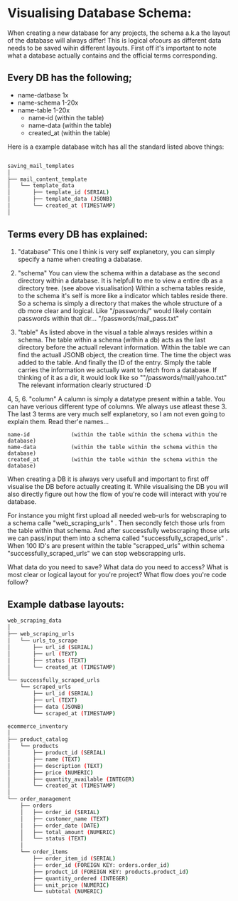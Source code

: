 # Visualising Database Schema:

When creating a new database for any projects, the schema a.k.a the layout of the database will always differ! This is logical ofcours as different data needs to be saved wihin different layouts. First off it's important to note what a database 
actually contains and the official terms corresponding. 

## Every DB has the following; 

+ name-datbase 1x
+ name-schema 1-20x
+ name-table 1-20x
    + name-id             (within the table)
    + name-data           (within the table)
    + created_at          (within the table)


Here is a example database witch has all the standard listed above things:
```bash

saving_mail_templates                                                                       (NAME DATABASE)
│
├── mail_content_template                                                                  (NAME SCHEMA) 
│   └── template_data                                                                      (NAME TABLE)
│       ├── template_id (SERIAL)                                                           (NAME ID)                  ((COLUMN))
│       ├── template_data (JSONB)                                                          (NAME DATA)                ((COLUMN))
│       └── created_at (TIMESTAMP)                                                         (NAME TIME-CREATED)        ((COLUMN))
│                                                                                           

```


## Terms every DB has explained: 

1. "database"
This one I think is very self explanetory, you can simply specify a name when creating a dabatase. 

2. "schema" 
You can view the schema within a database as the second directory within a database. It is helpfull to me to view a entire db as a directory tree. (see above visualisation) 
Within a schema tables reside, to the schema it's self is more like a indicator which tables reside there. 
So a schema is simply a directory that makes the whole structure of a db more clear and logical. Like "/passwords/" would likely contain passwords within that dir... "/passwords/mail_pass.txt" 

3. "table" 
As listed above in the visual a table always resides within a schema. The table within a schema (within a db) acts as the last directory before the actuall relevant information.  Within the table we can find the actuall JSONB object, 
the creation time. The time the object was added to the table. And finally the ID of the entry. 
Simply the table carries the information we actually want to fetch from a database. If thinking of it as a dir, it would look like so ""/passwords/mail/yahoo.txt" The relevant information clearly structured :D 


4, 5, 6. "column"
A calumn is simply a datatype present within a table. You can have verious different type of columns. We always use atleast these 3.
The last 3 terms are very much self explanetory, so I am not even going to explain them. Read ther'e names... 
```
name-id             (within the table within the schema within the database)
name-data           (within the table within the schema within the database)
created_at          (within the table within the schema within the database)
```



When creating a DB it is always very usefull and important to first off visualise the DB before actually creating it. While visualising the DB you will also directly figure out how the flow of you're code will interact with you're database. 

For instance you might first upload all needed web-urls for webscraping to a schema calle "web_scraping_urls" . Then secondly fetch those urls from the table within that schema. And after successfully webscraping those urls we can pass/input them into a schema called "successfully_scraped_urls" . When 100 ID's are present within the table "scrapped_urls" within schema "successfully_scraped_urls" we can stop webscrapping urls. 

What data do you need to save? What data do you need to access? What is most clear or logical layout for you're project? What flow does you're code follow? 


## Example datbase layouts:

```bash
web_scraping_data                                                                       (DATABASE NAME)
│
├── web_scraping_urls                                                                  (SCHEMA NAME) 
│   └── urls_to_scrape                                                                 (TABLE NAME)
│       ├── url_id (SERIAL)                                                           (COLUMN: ID)
│       ├── url (TEXT)                                                                 (COLUMN: URL)
│       ├── status (TEXT)                                                              (COLUMN: STATUS)
│       └── created_at (TIMESTAMP)                                                     (COLUMN: TIME CREATED)
│
└── successfully_scraped_urls                                                          (SCHEMA NAME)
    └── scraped_urls                                                                   (TABLE NAME)
        ├── url_id (SERIAL)                                                           (COLUMN: ID)
        ├── url (TEXT)                                                                 (COLUMN: URL)
        ├── data (JSONB)                                                               (COLUMN: DATA)
        └── scraped_at (TIMESTAMP)                                                     (COLUMN: TIME SCRAPED)

```

```bash
ecommerce_inventory                                                                    (DATABASE NAME)
│
├── product_catalog                                                                    (SCHEMA NAME) 
│   └── products                                                                       (TABLE NAME)
│       ├── product_id (SERIAL)                                                       (COLUMN: ID)
│       ├── name (TEXT)                                                               (COLUMN: NAME)
│       ├── description (TEXT)                                                        (COLUMN: DESCRIPTION)
│       ├── price (NUMERIC)                                                           (COLUMN: PRICE)
│       ├── quantity_available (INTEGER)                                               (COLUMN: QUANTITY AVAILABLE)
│       └── created_at (TIMESTAMP)                                                    (COLUMN: TIME CREATED)
│
└── order_management                                                                   (SCHEMA NAME)
    ├── orders                                                                         (TABLE NAME)
    │   ├── order_id (SERIAL)                                                         (COLUMN: ID)
    │   ├── customer_name (TEXT)                                                      (COLUMN: CUSTOMER NAME)
    │   ├── order_date (DATE)                                                         (COLUMN: ORDER DATE)
    │   ├── total_amount (NUMERIC)                                                    (COLUMN: TOTAL AMOUNT)
    │   └── status (TEXT)                                                              (COLUMN: STATUS)
    │
    └── order_items                                                                    (TABLE NAME)
        ├── order_item_id (SERIAL)                                                    (COLUMN: ID)
        ├── order_id (FOREIGN KEY: orders.order_id)                                    (COLUMN: ORDER ID)
        ├── product_id (FOREIGN KEY: products.product_id)                              (COLUMN: PRODUCT ID)
        ├── quantity_ordered (INTEGER)                                                 (COLUMN: QUANTITY ORDERED)
        ├── unit_price (NUMERIC)                                                       (COLUMN: UNIT PRICE)
        └── subtotal (NUMERIC)                                                         (COLUMN: SUBTOTAL)

```











